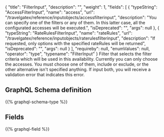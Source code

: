 {
  "title": "FilterInput",
  "description": "",
  "weight": 1,
  "fields": [
    {
      "typeString": "AccessFilterInput",
      "name": "access",
      "url": "/travelgatex/reference/inputobjects/accessfilterinput",
      "description": "You can specify one of the filters or any of them. In this latter case, all the configurated accesses will be executed.",
      "isDeprecated": "",
      "args": null
    },
    {
      "typeString": "RateRulesFilterInput",
      "name": "rateRules",
      "url": "/travelgatex/reference/inputobjects/raterulesfilterinput",
      "description": "If requested, only options with the specified rateRules will be returned",
      "isDeprecated": "",
      "args": null
    }
  ],
  "requireby": null,
  "enumValues": null,
  "operator": "type",
  "typename": "FilterInput"
}
Filter that selects the filter criteria which will be used in this availability. Currently you can only choose the accesses.
You must choose one of them, include or exclude, or the other alternative isn't specified anything.
If input both, you will receive a validation error that indicates this error.
## GraphQL Schema definition

{{% graphql-schema-type %}}

## Fields

{{% graphql-field %}}
